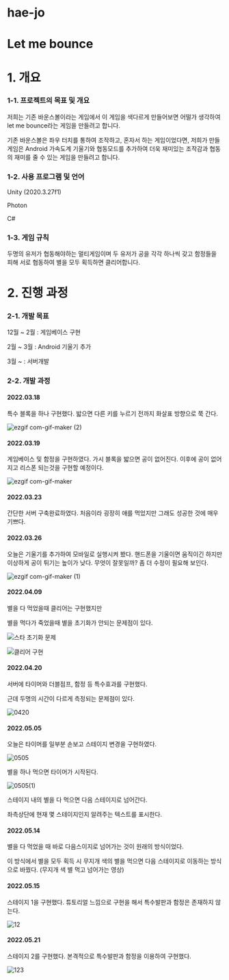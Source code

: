 # hae-jo
# Let me bounce

# 1. 개요

### 1-1. 프로젝트의 목표 및 개요
저희는 기존 바운스볼이라는 게임에서 이 게임을 색다르게 만들어보면 어떨가 생각하여 let me bounce라는 게임을 만들려고 합니다.

기존 바운스볼은 좌우 터치를 통하여 조작하고, 혼자서 하는 게임이었다면, 저희가 만들 게임은 Android 가속도계 기울기와 협동모드를 추가하여 
더욱 재미있는 조작감과 협동의 재미를 줄 수 있는 게임을 만들려고 합니다.

### 1-2. 사용 프로그램 및 언어
Unity (2020.3.27f1)

Photon

C#

### 1-3. 게임 규칙
두명의 유저가 협동해야하는 멀티게임이며 두 유저가 공을 각각 하나씩 갖고 함정들을 피해 서로 협동하여 별을 모두 획득하면 클리어합니다.

# 2. 진행 과정

### 2-1. 개발 목표
12월 ~ 2월 : 게임베이스 구현

2월 ~ 3월 : Android 기울기 추가

3월 ~ : 서버개발

### 2-2. 개발 과정

#### 2022.03.18
특수 블록을 하나 구현했다.
밟으면 다른 키를 누르기 전까지 화살표 방향으로 쭉 간다.


![ezgif com-gif-maker (2)](https://user-images.githubusercontent.com/92212636/160977451-81c74a8a-475b-4416-a2bd-58074c1530ac.gif)





#### 2022.03.19
게임베이스 및 함정을 구현하였다.
가시 블록을 밟으면 공이 없어진다.
이후에 공이 없어지고 리스폰 되는것을 구현할 예정이다.



![ezgif com-gif-maker](https://user-images.githubusercontent.com/92212636/160977466-d54176a4-6f1c-48a5-9685-80eba2145435.gif)





#### 2022.03.23
간단한 서버 구축완료하였다.
처음이라 굉장히 애를 먹었지만 그래도 성공한 것에 매우 기쁘다.

#### 2022.03.26
오늘은 기울기를 추가하여 모바일로 실행시켜 봤다.
핸드폰을 기울이면 움직이긴 하지만 이상하게 공이 튀기는 높이가 낮다.
무엇이 잘못일까? 좀 더 수정이 필요해 보인다.



![ezgif com-gif-maker (1)](https://user-images.githubusercontent.com/92212636/160977548-6d8e25e2-e921-46a6-921f-ad836cff06c8.gif)


#### 2022.04.09

별을 다 먹었을때 클리어는 구현했지만

별을 먹다가 죽었을때 별을 초기화가 안되는 문제점이 있다.

![스타 초기화 문제](https://user-images.githubusercontent.com/92212636/164236632-3a0f8973-56ef-4062-9cfb-117010b32b66.gif)

![클리어 구현](https://user-images.githubusercontent.com/92212636/164236645-596b6f1a-b815-4e7e-898f-5244af25f245.gif)



#### 2022.04.20
서버에 타이머와 더블점프, 함정 등 특수효과를 구현했다. 

근데 두명의 시간이 다르게 측정되는 문제점이 있다.

![0420](https://user-images.githubusercontent.com/92212636/164236403-7168a622-53fe-4f5c-aaf3-fe499280eca4.gif)

#### 2022.05.05
오늘은 타이머를 일부분 손보고 스테이지 변경을 구현하였다.

![0505](https://user-images.githubusercontent.com/92212636/166886256-c5fd0d69-e832-4524-8e3c-c3e9aa3c2222.gif)


별을 하나 먹으면 타이머가 시작된다.

![0505(1)](https://user-images.githubusercontent.com/92212636/166886283-1c842d85-ac6b-4fe3-8ecb-8edd255f0476.gif)

스테이지 내의 별을 다 먹으면 다음 스테이지로 넘어간다.

좌측상단에 현재 몇 스테이지인지 알려주는 텍스트를 표시한다.


#### 2022.05.14
별을 다 먹었을 때 바로 다음스이지로 넘어가는 것이 원래의 방식이었다.

이 방식에서 별을 모두 획득 시 무지개 색의 별을 먹으면 다음 스테이지로 이동하는 방식으로 바꿨다.
(무지개 색 별 먹고 넘어가는 영상)


#### 2022.05.15
스테이지 1을 구현했다.
튜토리얼 느낌으로 구현을 해서 특수발판과 함정은 존재하지 않는다.

![12](https://user-images.githubusercontent.com/92212636/169641021-02d60dac-7a89-4c5c-aa77-8b2ed61b70f2.png)


#### 2022.05.21
스테이지 2를 구현했다.
본격적으로 특수발판과 함정을 이용하여 구현했다.

![123](https://user-images.githubusercontent.com/92212636/169641025-273e2814-8182-4d5a-8b85-3eaf3e13df08.PNG)



